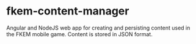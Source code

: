 # fkem-content-manager
Angular and NodeJS web app for creating and persisting content used in the FKEM mobile game. Content is stored in JSON format.

